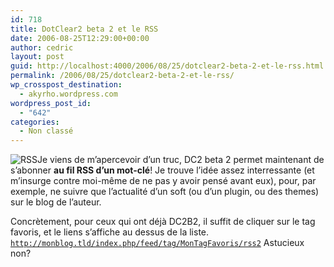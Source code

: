 ```yaml
---
id: 718
title: DotClear2 beta 2 et le RSS
date: 2006-08-25T12:29:00+00:00
author: cedric
layout: post
guid: http://localhost:4000/2006/08/25/dotclear2-beta-2-et-le-rss.html
permalink: /2006/08/25/dotclear2-beta-2-et-le-rss/
wp_crosspost_destination:
  - akyrho.wordpress.com
wordpress_post_id:
  - "642"
categories:
  - Non classé
---
```

![RSS](/images/images/rss-medium.jpg)Je viens de m’apercevoir d’un truc, DC2 beta 2 permet maintenant de s’abonner **au fil RSS d’un mot-clé**! Je trouve l’idée assez interressante (et m’insurge contre moi-même de ne pas y avoir pensé avant eux), pour, par exemple, ne suivre que l’actualité d’un soft (ou d’un plugin, ou des themes) sur le blog de l’auteur.

Concrètement, pour ceux qui ont déjà DC2B2, il suffit de cliquer sur le tag favoris, et le liens s’affiche au dessus de la liste. <code class="highlighter-rouge">http://monblog.tld/index.php/feed/tag/MonTagFavoris/rss2</code> Astucieux non?